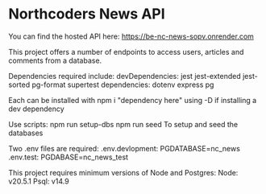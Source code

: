 # Northcoders News API



You can find the hosted API here: https://be-nc-news-sopv.onrender.com

This project offers a number of endpoints to access users, articles and comments from a database.

Dependencies required include:
    devDependencies:
        jest
        jest-extended
        jest-sorted
        pg-format
        supertest
    dependencies:
        dotenv
        express
        pg

Each can be installed with npm i "dependency here" using -D if installing a dev dependency

Use scripts:
    npm run setup-dbs
    npm run seed
To setup and seed the databases


Two .env files are required:
    .env.devlopment: PGDATABASE=nc_news
    .env.test: PGDABASE=nc_news_test


This project requires minimum versions of Node and Postgres:
    Node: v20.5.1
    Psql: v14.9



